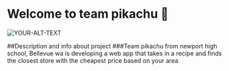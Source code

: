 # Welcome to team pikachu 👋   

<picture> 
 <img alt="YOUR-ALT-TEXT" src="https://e7.pngegg.com/pngimages/476/159/png-clipart-pokemon-pikachu-pikachu-pokemon-games-pokemon-thumbnail.png">
 
</picture> 


##Description and info about project 
###Team pikachu from newport high school, Bellevue wa is developing a web app that takes in a recipe and finds the closest store with the cheapest price based on your area
 
